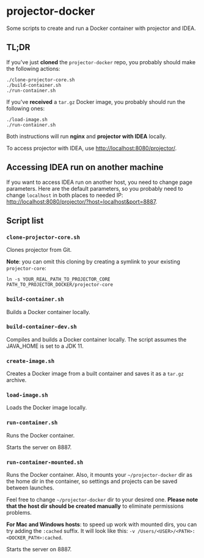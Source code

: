# projector-docker
Some scripts to create and run a Docker container with projector and IDEA.

## TL;DR
If you've just **cloned** the `projector-docker` repo, you probably should make the following actions:
```shell script
./clone-projector-core.sh
./build-container.sh
./run-container.sh
```

If you've **received** a `tar.gz` Docker image, you probably should run the following ones:
```shell script
./load-image.sh
./run-container.sh
```

Both instructions will run **nginx** and **projector with IDEA** locally.

To access projector with IDEA, use <http://localhost:8080/projector/>.

## Accessing IDEA run on another machine

If you want to access IDEA run on another host, you need to change page parameters. Here are the default parameters, so you probably need to change `localhost` in both places to needed IP: <http://localhost:8080/projector/?host=localhost&port=8887>.

## Script list
### `clone-projector-core.sh`
Clones projector from Git.

**Note**: you can omit this cloning by creating a symlink to your existing `projector-core`:
```shell script
ln -s YOUR_REAL_PATH_TO_PROJECTOR_CORE PATH_TO_PROJECTOR_DOCKER/projector-core
```

### `build-container.sh`
Builds a Docker container locally.

### `build-container-dev.sh`
Compiles and builds a Docker container locally. The script assumes the JAVA_HOME is set to a JDK 11.

### `create-image.sh`
Creates a Docker image from a built container and saves it as a `tar.gz` archive.

### `load-image.sh`
Loads the Docker image locally.

### `run-container.sh`
Runs the Docker container.

Starts the server on 8887.

### `run-container-mounted.sh`
Runs the Docker container. Also, it mounts your `~/projector-docker` dir as the home dir in the container, so settings and projects can be saved between launches.

Feel free to change `~/projector-docker` dir to your desired one. **Please note that the host dir should be created manually** to eliminate permissions problems.

**For Mac and Windows hosts**: to speed up work with mounted dirs, you can try adding the `:cached` suffix. It will look like this: `-v /Users/<USER>/<PATH>:<DOCKER_PATH>:cached`.

Starts the server on 8887.
